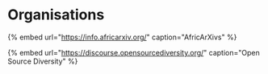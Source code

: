 # Organisations

{% embed url="https://info.africarxiv.org/" caption="AfricArXivs" %}

{% embed url="https://discourse.opensourcediversity.org/" caption="Open Source Diversity" %}



